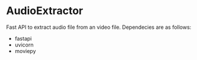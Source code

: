 # AudioExtractor
Fast API to extract audio file from an video file.
Dependecies are as follows:
- fastapi
- uvicorn
- moviepy
